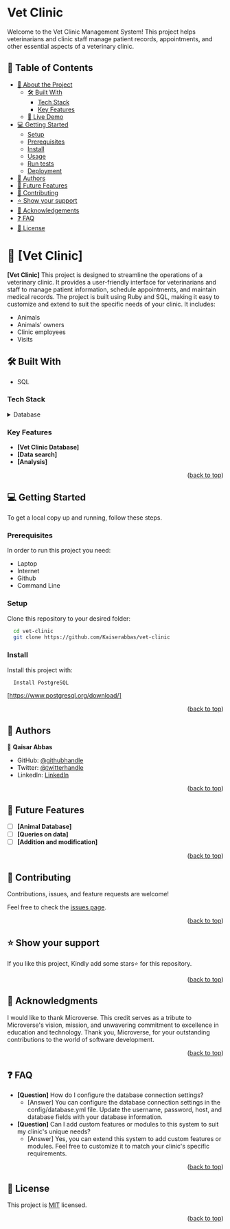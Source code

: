 # Vet Clinic

Welcome to the Vet Clinic Management System! This project helps veterinarians and clinic staff manage patient records, appointments, and other essential aspects of a veterinary clinic.

<!-- TABLE OF CONTENTS -->

## 📗 Table of Contents ##

- [📖 About the Project](#about-project)
  - [🛠 Built With](#built-with)
    - [Tech Stack](#tech-stack)
    - [Key Features](#key-features)
  - [🚀 Live Demo](#live-demo)
- [💻 Getting Started](#getting-started)
  - [Setup](#setup)
  - [Prerequisites](#prerequisites)
  - [Install](#install)
  - [Usage](#usage)
  - [Run tests](#run-tests)
  - [Deployment](#triangular_flag_on_post-deployment)
- [👥 Authors](#authors)
- [🔭 Future Features](#future-features)
- [🤝 Contributing](#contributing)
- [⭐️ Show your support](#support)
- [🙏 Acknowledgements](#acknowledgements)
- [❓ FAQ](#faq)
- [📝 License](#license)

<!-- PROJECT DESCRIPTION -->

# 📖 [Vet Clinic] <a name="about-project"></a>

**[Vet Clinic]** This project is designed to streamline the operations of a veterinary clinic. It provides a user-friendly interface for veterinarians and staff to manage patient information, schedule appointments, and maintain medical records. The project is built using Ruby and SQL, making it easy to customize and extend to suit the specific needs of your clinic.
 It includes:
- Animals
- Animals' owners
- Clinic employees
- Visits

## 🛠 Built With <a name="built-with"></a>
- SQL 
### Tech Stack <a name="tech-stack"></a>
<details>
<summary>Database</summary>
  <ul>
    <li><a href="https://www.postgresql.org/">PostgreSQL</a></li>
  </ul>
</details>

<!-- Features -->

### Key Features <a name="key-features"></a>

- **[Vet Clinic Database]**
- **[Data search]**
- **[Analysis]**

<p align="right">(<a href="#readme-top">back to top</a>)</p>

<!-- GETTING STARTED -->

## 💻 Getting Started <a name="getting-started"></a>

To get a local copy up and running, follow these steps.

### Prerequisites

In order to run this project you need:

- Laptop
- Internet
- Github
- Command Line

### Setup

Clone this repository to your desired folder:

```sh
  cd vet-clinic
  git clone https://github.com/Kaiserabbas/vet-clinic
```


### Install

Install this project with:

```sh
  Install PostgreSQL
```
  [https://www.postgresql.org/download/]

<p align="right">(<a href="#readme-top">back to top</a>)</p>

<!-- AUTHORS -->

## 👥 Authors <a name="authors"></a>

👤 **Qaisar Abbas**

- GitHub: [@githubhandle](https://github.com/Kaiserabbas/)
- Twitter: [@twitterhandle](https://twitter.com/@AbbasKayser)
- LinkedIn: [LinkedIn](https://www.linkedin.com/in/qaisar-abbas-21a93840/)

<p align="right">(<a href="#readme-top">back to top</a>)</p>

## 🔭 Future Features <a name="future-features"></a>

- [ ] **[Animal Database]**
- [ ] **[Queries on data]**
- [ ] **[Addition and modification]**

<p align="right">(<a href="#readme-top">back to top</a>)</p>

## 🤝 Contributing <a name="contributing"></a>

Contributions, issues, and feature requests are welcome!

Feel free to check the [issues page](../../issues/).

<p align="right">(<a href="#readme-top">back to top</a>)</p>

## ⭐️ Show your support <a name="support"></a>

If you like this project, Kindly add some stars⭐️ for this repository.

<p align="right">(<a href="#readme-top">back to top</a>)</p>

## 🙏 Acknowledgments <a name="acknowledgements"></a>

I would like to thank Microverse. This credit serves as a tribute to Microverse's vision, mission, and unwavering commitment to excellence in education and technology.
Thank you, Microverse, for your outstanding contributions to the world of software development.

<p align="right">(<a href="#readme-top">back to top</a>)</p>

## ❓ FAQ <a name="faq"></a>

- **[Question]**
    How do I configure the database connection settings?
  - [Answer]
    You can configure the database connection settings in the config/database.yml file. Update the username, password, host, and database fields with your database information.
- **[Question]**
     Can I add custom features or modules to this system to suit my clinic's unique needs?
  - [Answer]
    Yes, you can extend this system to add custom features or modules. Feel free to customize it to match your clinic's specific requirements.

<p align="right">(<a href="#readme-top">back to top</a>)</p>

## 📝 License <a name="license"></a>

This project is [MIT](./LICENSE) licensed.


<p align="right">(<a href="#readme-top">back to top</a>)</p>
